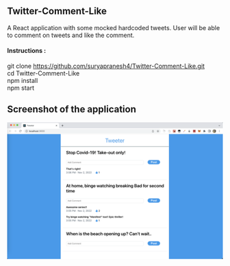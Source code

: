 ## Twitter-Comment-Like

A React application with some mocked hardcoded tweets.
User will be able to comment on tweets and like the comment.



#### Instructions :
  git clone https://github.com/suryapranesh4/Twitter-Comment-Like.git <br />
  cd Twitter-Comment-Like <br />
  npm install <br />
  npm start

## Screenshot of the application


![Tweeter Application](tweeter.png "Tweeter Application")
